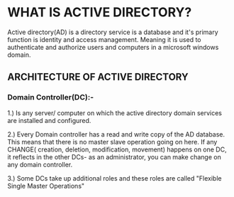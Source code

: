 # WHAT IS ACTIVE DIRECTORY?
Active directory(AD) is a directory service is a database and it's primary function is identity and access management. Meaning it is used to authenticate and authorize users and computers in a microsoft windows domain.

## ARCHITECTURE OF ACTIVE DIRECTORY 
### Domain Controller(DC):- 
1.) Is any server/ computer on which the active directory domain services are installed and configured.

2.) Every Domain controller has a read and write copy of the AD database. This means that there is no master slave operation going on here. If any CHANGE( creation, deletion, modification, movement) happens on one DC, it reflects in the other DCs- as an administrator, you can make change on any domain controller.

3.) Some DCs take up additional roles and these roles are called "Flexible Single Master Operations"
